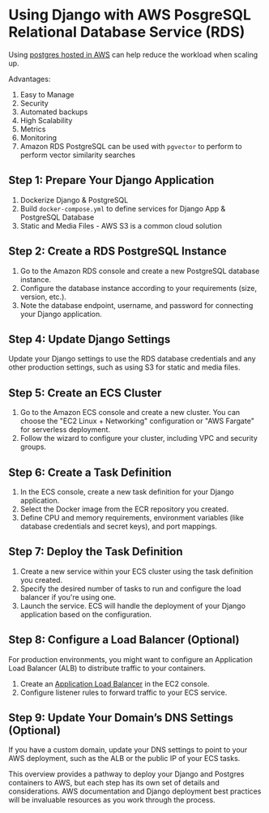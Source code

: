 # Using Django with AWS PosgreSQL Relational Database Service (RDS)
Using [postgres hosted in AWS](https://aws.amazon.com/rds/postgresql/)
can help reduce the workload when scaling up.

Advantages:
1. Easy to Manage
2. Security
3. Automated backups
4. High Scalability
5. Metrics
6. Monitoring
7. Amazon RDS PostgreSQL can be used with `pgvector` to perform to perform vector similarity searches

## Step 1: Prepare Your Django Application
1. Dockerize Django & PostgreSQL
2. Build `docker-compose.yml` to define services for Django App & PostgreSQL Database
3. Static and Media Files - AWS S3 is a common cloud solution

## Step 2: Create a RDS PostgreSQL Instance
1. Go to the Amazon RDS console and create a new PostgreSQL database instance.
2. Configure the database instance according to your requirements (size, version, etc.).
3. Note the database endpoint, username, and password for connecting your Django application.

## Step 4: Update Django Settings
Update your Django settings to use the RDS database credentials and any other production settings, such as using S3 for static and media files.

## Step 5: Create an ECS Cluster
1. Go to the Amazon ECS console and create a new cluster. You can choose the "EC2 Linux + Networking" configuration or "AWS Fargate" for serverless deployment.
2. Follow the wizard to configure your cluster, including VPC and security groups.

## Step 6: Create a Task Definition
1. In the ECS console, create a new task definition for your Django application.
2. Select the Docker image from the ECR repository you created.
3. Define CPU and memory requirements, environment variables (like database credentials and secret keys), and port mappings.

## Step 7: Deploy the Task Definition
1. Create a new service within your ECS cluster using the task definition you created.
2. Specify the desired number of tasks to run and configure the load balancer if you're using one.
3. Launch the service. ECS will handle the deployment of your Django application based on the configuration.

## Step 8: Configure a Load Balancer (Optional)
For production environments, you might want to configure an Application Load Balancer (ALB) to distribute traffic to your containers.
1. Create an [Application Load Balancer](https://docs.aws.amazon.com/elasticloadbalancing/latest/application/introduction.html) in the EC2 console.
2. Configure listener rules to forward traffic to your ECS service.

## Step 9: Update Your Domain’s DNS Settings (Optional)
If you have a custom domain, update your DNS settings to point to your AWS deployment, such as the ALB or the public IP of your ECS tasks.

This overview provides a pathway to deploy your Django and Postgres containers to AWS, but each step has its own set of details and considerations. AWS documentation and Django deployment best practices will be invaluable resources as you work through the process.